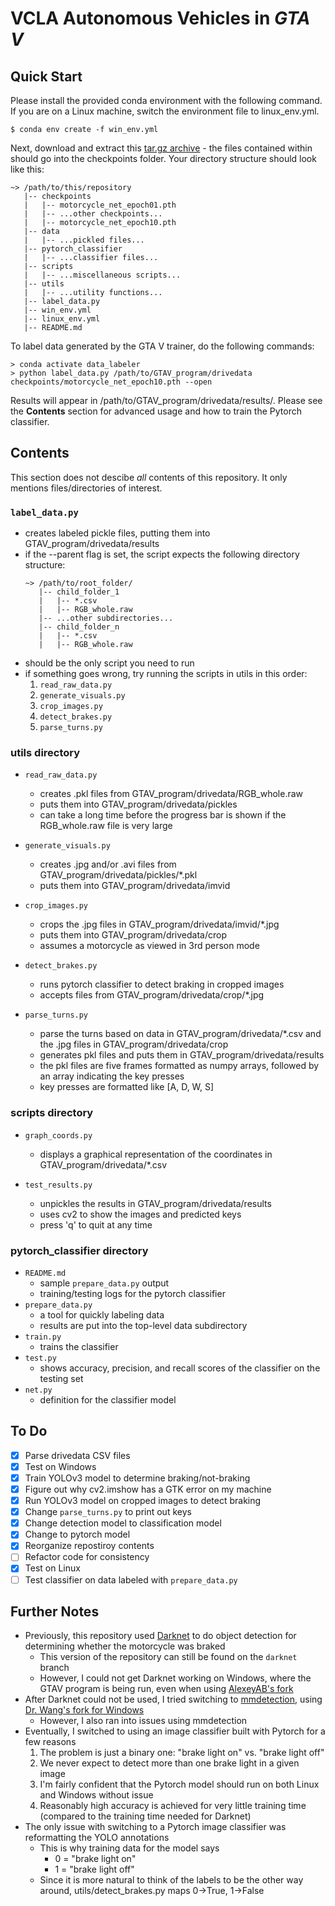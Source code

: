 # VCLA Autonomous Vehicles in _GTA V_

## Quick Start

Please install the provided conda environment with the following command. If you are on a Linux machine, switch the environment file to linux_env.yml.

```
$ conda env create -f win_env.yml
```

Next, download and extract this [tar.gz archive](https://drive.google.com/file/d/1oGUJKXzhc7VVT5_20n9bs61CPyOyE7UO/view?usp=sharing) - the files contained within should go into the checkpoints folder.
Your directory structure should look like this:

```
~> /path/to/this/repository
   |-- checkpoints
   |   |-- motorcycle_net_epoch01.pth
   |   |-- ...other checkpoints...
   |   |-- motorcycle_net_epoch10.pth
   |-- data
   |   |-- ...pickled files...
   |-- pytorch_classifier
   |   |-- ...classifier files...
   |-- scripts
   |   |-- ...miscellaneous scripts...
   |-- utils
   |   |-- ...utility functions...
   |-- label_data.py
   |-- win_env.yml
   |-- linux_env.yml
   |-- README.md
```

To label data generated by the GTA V trainer, do the following commands:

```
> conda activate data_labeler
> python label_data.py /path/to/GTAV_program/drivedata checkpoints/motorcycle_net_epoch10.pth --open
```

Results will appear in /path/to/GTAV_program/drivedata/results/.
Please see the **Contents** section for advanced usage and how to train the Pytorch classifier.

## Contents
This section does not descibe _all_ contents of this repository. It only mentions files/directories of interest.

### `label_data.py`

  - creates labeled pickle files, putting them into GTAV_program/drivedata/results
  - if the --parent flag is set, the script expects the following directory structure:
    ```
    ~> /path/to/root_folder/
       |-- child_folder_1
       |   |-- *.csv
       |   |-- RGB_whole.raw
       |-- ...other subdirectories...
       |-- child_folder_n
       |   |-- *.csv
       |   |-- RGB_whole.raw
    ```
  - should be the only script you need to run
  - if something goes wrong, try running the scripts in utils in this order:
    1. `read_raw_data.py`
    2. `generate_visuals.py`
    3. `crop_images.py`
    4. `detect_brakes.py`
    5. `parse_turns.py`

### utils directory
- `read_raw_data.py`

  - creates .pkl files from GTAV_program/drivedata/RGB_whole.raw
  - puts them into GTAV_program/drivedata/pickles
  - can take a long time before the progress bar is shown if the RGB_whole.raw file is very large

- `generate_visuals.py`

  - creates .jpg and/or .avi files from GTAV_program/drivedata/pickles/\*.pkl
  - puts them into GTAV_program/drivedata/imvid

- `crop_images.py`

  - crops the .jpg files in GTAV_program/drivedata/imvid/\*.jpg
  - puts them into GTAV_program/drivedata/crop
  - assumes a motorcycle as viewed in 3rd person mode

- `detect_brakes.py`

  - runs pytorch classifier to detect braking in cropped images
  - accepts files from GTAV_program/drivedata/crop/\*.jpg

- `parse_turns.py`

  - parse the turns based on data in GTAV_program/drivedata/\*.csv and the .jpg files in GTAV_program/drivedata/crop
  - generates pkl files and puts them in GTAV_program/drivedata/results
  - the pkl files are five frames formatted as numpy arrays, followed by an array indicating the key presses
  - key presses are formatted like \[A, D, W, S\]

### scripts directory

- `graph_coords.py`

  - displays a graphical representation of the coordinates in GTAV_program/drivedata/\*.csv

- `test_results.py`

  - unpickles the results in GTAV_program/drivedata/results
  - uses cv2 to show the images and predicted keys
  - press 'q' to quit at any time

### pytorch_classifier directory
- `README.md`
  - sample `prepare_data.py` output 
  - training/testing logs for the pytorch classifier
- `prepare_data.py`
  - a tool for quickly labeling data
  - results are put into the top-level data subdirectory
- `train.py`
  - trains the classifier
- `test.py`
  - shows accuracy, precision, and recall scores of the classifier on the testing set
- `net.py`
  - definition for the classifier model

## To Do

- [x] Parse drivedata CSV files
- [x] Test on Windows
- [x] Train YOLOv3 model to determine braking/not-braking
- [x] Figure out why cv2.imshow has a GTK error on my machine
- [x] Run YOLOv3 model on cropped images to detect braking
- [x] Change `parse_turns.py` to print out keys
- [x] Change detection model to classification model
- [x] Change to pytorch model
- [x] Reorganize repostiroy contents
- [ ] Refactor code for consistency
- [x] Test on Linux
- [ ] Test classifier on data labeled with `prepare_data.py`

## Further Notes

- Previously, this repository used [Darknet](https://github.com/pjreddie/darknet) to do object detection for determining whether the motorcycle was braked
  - This version of the repository can still be found on the `darknet` branch
  - However, I could not get Darknet working on Windows, where the GTAV program is being run, even when using [AlexeyAB's fork](https://github.com/AlexeyAB/darknet)
- After Darknet could not be used, I tried switching to [mmdetection](https://github.com/open-mmlab/mmdetection), using [Dr. Wang's fork for Windows](https://github.com/kezewang/mmdetection)
  - However, I also ran into issues using mmdetection
- Eventually, I switched to using an image classifier built with Pytorch for a few reasons
  1. The problem is just a binary one: "brake light on" vs. "brake light off"
  2. We never expect to detect more than one brake light in a given image
  3. I'm fairly confident that the Pytorch model should run on both Linux and Windows without issue
  4. Reasonably high accuracy is achieved for very little training time (compared to the training time needed for Darknet)
- The only issue with switching to a Pytorch image classifier was reformatting the YOLO annotations
  - This is why training data for the model says
    - 0 = "brake light on"
    - 1 = "brake light off"
  - Since it is more natural to think of the labels to be the other way around, utils/detect_brakes.py maps 0->True, 1->False
